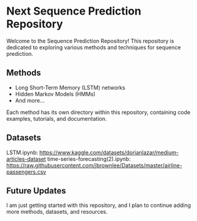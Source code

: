 # Next Sequence Prediction Repository

Welcome to the Sequence Prediction Repository! This repository is dedicated to exploring various methods and techniques for sequence prediction. 

## Methods
- Long Short-Term Memory (LSTM) networks
- Hidden Markov Models (HMMs)
- And more...

Each method has its own directory within this repository, containing code examples, tutorials, and documentation.

## Datasets
LSTM.ipynb: https://www.kaggle.com/datasets/dorianlazar/medium-articles-dataset
time-series-forecasting(2).ipynb: https://raw.githubusercontent.com/jbrownlee/Datasets/master/airline-passengers.csv
## Future Updates

I am just getting started with this repository, and I plan to continue adding more methods, datasets, and resources.

